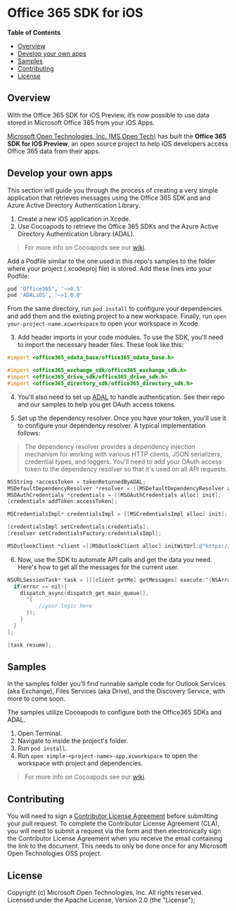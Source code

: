 # Office 365 SDK for iOS

**Table of Contents**

- [Overview](#overview)
- [Develop your own apps](#develop-your-own-apps)
- [Samples](#samples)
- [Contributing](#contributing)
- [License](#license)

## Overview
With the Office 365 SDK for iOS Preview, it’s now possible to use data stored in Microsoft Office 365 from your iOS Apps. 

[Microsoft Open Technologies, Inc. (MS Open Tech)](http://msopentech.com) has built the **Office 365 SDK for IOS Preview**, an open source project to help iOS developers access Office 365 data from their apps.

## Develop your own apps
This section will guide you through the process of creating a very simple application that retrieves messages using the Office 365 SDK and and Azure Active Directory Authentication Library.

1. Create a new iOS application in Xcode.
2. Use Cocoapods to retrieve the Office 365 SDKs and the Azure Active Directory Authentication Library (ADAL).
  > For more info on Cocoapods see our [wiki](https://github.com/OfficeDev/Office-365-SDK-for-iOS/wiki/Cocoapods-Setup).
  
  Add a Podfile similar to the one used in this repo's samples to the folder where your project (.xcodeproj file) is stored. Add these lines into your Podfile:
  ```Ruby
  pod 'Office365', '~>0.5'
  pod 'ADALiOS', '~>1.0.0'
  ```
  From the same directory, run `pod install` to configure your dependencies and add them and the existing project to a new workspace.
  Finally, run `open your-project-name.xcworkspace` to open your workspace in Xcode.

3. Add header imports in your code modules.
  To use the SDK, you'll need to import the necessary header files. These look like this:

  ```Objective-C
  #import <office365_odata_base/office365_odata_base.h>
  
  #import <office365_exchange_sdk/office365_exchange_sdk.h>
  #import <office365_drive_sdk/office365_drive_sdk.h>
  #import <office365_directory_sdk/office365_directory_sdk.h>
  ```

4. You'll also need to set up [ADAL](https://github.com/AzureAD/azure-activedirectory-library-for-objc) to handle authentication. See their repo and our samples to help you get OAuth access tokens.

5. Set up the dependency resolver.
  Once you have your token, you'll use it to configure your dependency resolver. A typical implementation follows:

  > The dependency resolver provides a dependency injection mechanism for working with various HTTP clients, JSON serializers, credential types, and loggers. You'll need to add your OAuth access token to the dependency resolver so that it's used on all API requests.

  ```Objective-C
  NSString *accessToken = tokenReturnedByADAL;
  MSDefaultDependencyResolver *resolver = [[MSDefaultDependencyResolver alloc] init];
  MSOAuthCredentials *credentials = [[MSOAuthCredentials alloc] init];
  [credentials addToken:accessToken];
  
  MSCredentialsImpl* credentialsImpl = [[MSCredentialsImpl alloc] init];
  
  [credentialsImpl setCredentials:credentials];
  [resolver setCredentialsFactory:credentialsImpl];
  
  MSOutlookClient *client =[[MSOutlookClient alloc] initWitUrl:@"https://outlook.office365.com/api/v1.0"       dependencyResolver:resolver];
  ```

6. Now, use the SDK to automate API calls and get the data you need.
  Here's how to get all the messages for the current user.

  ```Objective-C
  NSURLSessionTask* task = [[[client getMe] getMessages] execute:^(NSArray<MSOutlookMessage> *messages, NSError *error) {
    if(error == nil){
      dispatch_async(dispatch_get_main_queue(),
        ^{
            //your logic here
        });
      }
    }
  ];
  
  [task resume];
  ```

## Samples
In the samples folder you'll find runnable sample code for Outlook Services (aka Exchange), Files Services (aka Drive), and the Discovery Service, with more to come soon.

The samples utilize Cocoapods to configure both the Office365 SDKs and ADAL.

1. Open Terminal.
2. Navigate to inside the project's folder.
3. Run `pod install`.
4. Run `open simple-<project-name>-app.xcworkspace` to open the workspace with project and dependencies.

> For more info on Cocoapods see our [wiki](https://github.com/OfficeDev/Office-365-SDK-for-iOS/wiki/Cocoapods-Setup).

## Contributing
You will need to sign a [Contributor License Agreement](https://cla.msopentech.com/) before submitting your pull request. To complete the Contributor License Agreement (CLA), you will need to submit a request via the form and then electronically sign the Contributor License Agreement when you receive the email containing the link to the document. This needs to only be done once for any Microsoft Open Technologies OSS project.

## License
Copyright (c) Microsoft Open Technologies, Inc. All rights reserved. Licensed under the Apache License, Version 2.0 (the "License");
